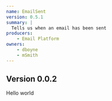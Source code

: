 ```yaml
---
name: EmailSent
version: 0.5.1
summary: |
  Tells us when an email has been sent
producers:
    - Email Platform
owners:
    - dboyne
    - mSmith
---
```


## Version 0.0.2

Hello world

<Schema />
